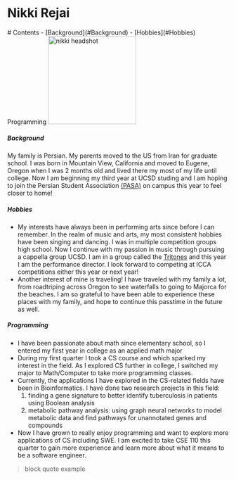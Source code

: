 <!DOCTYPE html>
<!-- styling attempt
<span style="color:red"> *some emphasized markdown text*</span>
	<span style="color:blue">some *blue* text</span>
	<div style="background-color:rgba(0, 0, 0, 0.0470588); text-align:center; vertical-align: middle; padding:40px 0;">
	box
	</div>
<link href="style.css" rel="stylesheet"></link>  -->

<!-- styling text -->
<!-- quoting text -->
<!-- quoting code -->
<!-- external links -->
<!-- section links -->
<!-- relative links -->
<!-- task lists -->

<html>
<body>
	<!-- headings -->
	<h1> Nikki Rejai </h1>
	<!-- section links -->
	# Contents
	- [Background](#Background) 
    - [Hobbies](#Hobbies)
  	<a name="Programming">Programming</a>
	<!-- image -->
	<img src="pictures/DSC08971copy2.jpg" alt="nikki headshot" width=200px height=auto;>
	<h5> Background </h5>
		<p> My family is Persian. My parents moved to the US from Iran for graduate school. I was born in Mountain View, California and moved to Eugene, Oregon when I was 2 months old and lived there my most of my life until college. Now I am beginning my third year at UCSD studing and I am hoping to join the Persian Student Association  <a href="https://www.iranianstudentsca.org/iranian-student-organizations">(PASA)</a> <!-- external link --> on campus this year to feel closer to home!
	<h5> Hobbies </h5>
		<ul> 
			<li> My interests have always been in performing arts since before I can remember. In the realm of music and arts, my most consistent hobbies have been singing and dancing. I was in multiple competition groups high school. Now I continue with my passion in music through pursuing a cappella group UCSD. I am in a group called the <a href="https://www.tritones.ucsd.edu">Tritones</a> <!-- external link --> and this year I am the performance director. I look forward to competing at ICCA competitions either this year or next year! </li>
			<li> Another interest of mine is traveling! I have traveled with my family a lot, from roadtriping across Oregon to see waterfalls to going to Majorca for the beaches. I am so grateful to have been able to experience these places with my family, and hope to continue this passtime in the future as well. </li>
		</ul>
	<h5> Programming </h5>
	<!-- unordered list -->
		<ul>
			<li> I have been passionate about math since elementary school, so I entered my first year in college as an applied math major </li>
  			<li> During my first quarter I took a CS course and which sparked my interest in the field. As I  explored CS further in college, I switched my major to Math/Computer to take more programming classes.</li>
			<li> Currently, the applications I have explored in the CS-related fields have been in Bioinformatics. I have done two research projects in this field:
			<!-- ordered list -->
				<ol>
					<li> finding a gene signature to better identify tuberculosis in patients using Boolean analysis </li>
					<li> metabolic pathway analysis: using graph neural networks to model metabolic data and find pathways for unannotated genes and compounds </li>
   				</ol>  
  			<li> Now I have grown to really enjoy programming and want to explore more applications of CS including SWE. I am excited to take CSE 110 this quarter to gain more experience and learn more about what it means to be a software engineer.</li>
		</ul>
	<!-- block quote -->
	<blockquote>
        <p> block quote example</p>
    </blockquote>
</body>
</html>

